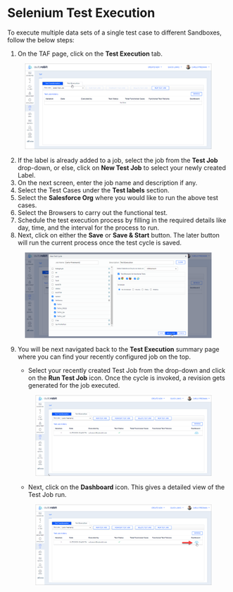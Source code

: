 # Selenium Test Execution

To execute multiple data sets of a single test case to different Sandboxes, follow the below steps:

1. On the TAF page, click on the **Test Execution** tab.

<figure><img src="../../.gitbook/assets/image (6) (1) (1) (1).png" alt=""><figcaption></figcaption></figure>

2. If the label is already added to a job, select the job from the **Test Job** drop-down, or else, click on **New Test Job** to select your newly created Label.
3. On the next screen, enter the job name and description if any.&#x20;
4. Select the Test Cases under the **Test labels** section.
5. Select the **Salesforce Org** where you would like to run the above test cases.
6. Select the Browsers to carry out the functional test.
7. Schedule the test execution process by filling in the required details like day, time, and the interval for the process to run.
8. Next, click on either the **Save** or **Save & Start** button. The later button will run the current process once the test cycle is saved.

<figure><img src="../../.gitbook/assets/image (7) (1) (1) (1).png" alt=""><figcaption></figcaption></figure>

9.  You will be next navigated back to the **Test Execution** summary page where you can find your recently configured job on the top.

    * Select your recently created Test Job from the drop-down and click on the **Run Test Job** icon. Once the cycle is invoked, a revision gets generated for the job executed.

    <figure><img src="../../.gitbook/assets/image (8) (1) (1) (1).png" alt=""><figcaption></figcaption></figure>

    * Next, click on the **Dashboard** icon. This gives a detailed view of the Test Job run.&#x20;

    <figure><img src="../../.gitbook/assets/image (9) (1) (1) (1).png" alt=""><figcaption></figcaption></figure>
